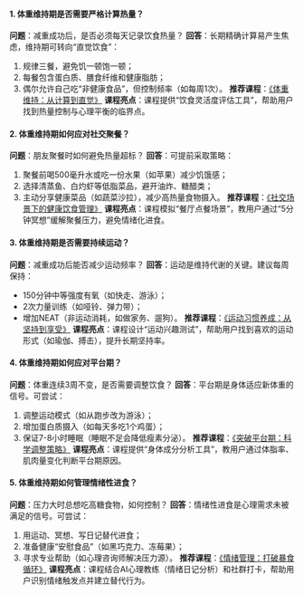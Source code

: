 #### 1. **体重维持期是否需要严格计算热量？**

**问题**：减重成功后，是否必须每天记录饮食热量？
**回答**：长期精确计算易产生焦虑，维持期可转向“直觉饮食”：

1. 规律三餐，避免饥一顿饱一顿；
2. 每餐包含蛋白质、膳食纤维和健康脂肪；
3. 偶尔允许自己吃“非健康食品”，但控制频率（如每周1次）。
   **推荐课程**：[《体重维持：从计算到直觉》](https://github.com/lpz72/ai-agent)
   **课程亮点**：课程提供“饮食灵活度评估工具”，帮助用户找到热量控制与心理平衡的临界点。

#### 2. **体重维持期如何应对社交聚餐？**

**问题**：朋友聚餐时如何避免热量超标？
**回答**：可提前采取策略：

1. 聚餐前喝500毫升水或吃一份水果（如苹果）减少饥饿感；
2. 选择清蒸鱼、白灼虾等低脂菜品，避开油炸、糖醋类；
3. 主动分享健康菜品（如蔬菜沙拉），减少高热量食物摄入。
   **推荐课程**：[《社交场景下的健康饮食管理》](https://github.com/lpz72/ai-agent)
   **课程亮点**：课程模拟“餐厅点餐场景”，教用户通过“5分钟冥想”缓解聚餐压力，避免情绪化进食。

#### 3. **体重维持期是否需要持续运动？**

**问题**：减重成功后能否减少运动频率？
**回答**：运动是维持代谢的关键。建议每周保持：

- 150分钟中等强度有氧（如快走、游泳）；
- 2次力量训练（如哑铃、弹力带）；
- 增加NEAT（非运动消耗，如做家务、遛狗）。
  **推荐课程**：[《运动习惯养成：从坚持到享受》](https://github.com/lpz72/ai-agent)
  **课程亮点**：课程设计“运动兴趣测试”，帮助用户找到喜欢的运动形式（如瑜伽、搏击），提升长期坚持率。

#### 4. **体重维持期如何应对平台期？**

**问题**：体重连续3周不变，是否需要调整饮食？
**回答**：平台期是身体适应新体重的信号。可尝试：

1. 调整运动模式（如从跑步改为游泳）；
2. 增加蛋白质摄入（如每天多吃1个鸡蛋）；
3. 保证7-8小时睡眠（睡眠不足会降低瘦素分泌）。
   **推荐课程**：[《突破平台期：科学调整策略》](https://github.com/lpz72/ai-agent)
   **课程亮点**：课程提供“身体成分分析工具”，教用户通过体脂率、肌肉量变化判断平台期原因。

#### 5. **体重维持期如何管理情绪性进食？**

**问题**：压力大时总想吃高糖食物，如何控制？
**回答**：情绪性进食是心理需求未被满足的信号。可尝试：

1. 用运动、冥想、写日记替代进食；
2. 准备健康“安慰食品”（如黑巧克力、冻莓果）；
3. 寻求专业帮助（如心理咨询师解决压力源）。
   **推荐课程**：[《情绪管理：打破暴食循环》](https://github.com/lpz72/ai-agent)
   **课程亮点**：课程结合AI心理教练（情绪日记分析）和社群打卡，帮助用户识别情绪触发点并建立替代行为。